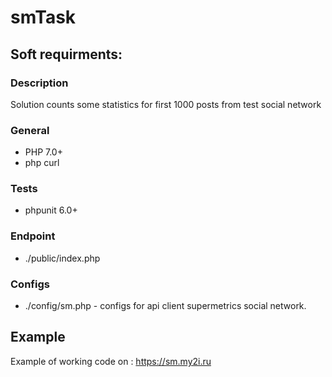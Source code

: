 # smTask

## Soft requirments:

### Description

Solution counts some statistics for first 1000 posts from test social network

### General

* PHP 7.0+
* php curl

### Tests

* phpunit 6.0+

### Endpoint

* ./public/index.php

### Configs

* ./config/sm.php - configs for api client supermetrics social network.


## Example

Example of working code on : https://sm.my2i.ru
